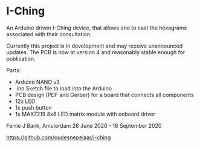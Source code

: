 # I-Ching
An Arduino driven I-Ching device, that allows one to cast the hexagrams associated with their consultation.

Currently this project is in development and may receive unannounced updates.
The PCB is now at version 4 and reasonably stable enough for publication.

Parts:
 - Arduino NANO v3
 - .ino Sketch file to load into the Arduino
 - PCB design (PDF and Gerber) for a board that connects all components
 - 12x LED
 - 1x push button
 - 1x MAX7219 8x8 LED matrix module with onboard driver

Ferrie J Bank,
Amsterdam 26 June 2020 - 16 September 2020

https://github.com/oudesnepelaar/i-ching
